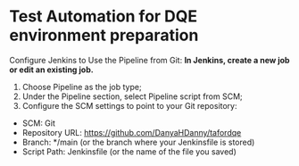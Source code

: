# Test Automation for DQE environment preparation 

Configure Jenkins to Use the Pipeline from Git:
**In Jenkins, create a new job or edit an existing job.**
1) Choose Pipeline as the job type;
2) Under the Pipeline section, select Pipeline script from SCM;
3) Configure the SCM settings to point to your Git repository:
* SCM: Git
* Repository URL: https://github.com/DanyaHDanny/tafordqe
* Branch: */main (or the branch where your Jenkinsfile is stored)
* Script Path: Jenkinsfile (or the name of the file you saved)